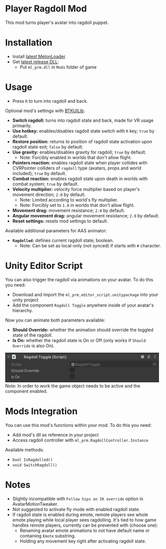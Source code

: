 # Player Ragdoll Mod
This mod turns player's avatar into ragdoll puppet.

# Installation
* Install [latest MelonLoader](https://github.com/LavaGang/MelonLoader)
* Get [latest release DLL](../../../releases/latest):
  * Put `ml_prm.dll` in `Mods` folder of game
  
# Usage
* Press `R` to turn into ragdoll and back.

Optional mod's settings with [BTKUILib](https://github.com/BTK-Development/BTKUILib):
* **Switch ragdoll:** turns into ragdoll state and back, made for VR usage primarily.
* **Use hotkey:** enables/disables ragdoll state switch with `R` key; `true` by default.
* **Restore position:** returns to position of ragdoll state activation upon ragdoll state exit; `false` by default.
* **Use gravity:** enables/disables gravity for ragdoll; `true` by default.
  * Note: Forcibly enabled in worlds that don't allow flight.
* **Pointers reaction:** enables ragdoll state when player collides with CVRPointer colliders of `ragdoll` type (avatars, props and world included); `true` by default.
* **Combat reaction:** enables ragdoll state upon death in worlds with combat system; `true` by default.
* **Velocity multiplier:** velocity force multiplier based on player's movement direction; `2.0` by default.
  * Note: Limited according to world's fly multiplier.
  * Note: Forcibly set to `1.0` in worlds that don't allow flight.
* **Movement drag:** movement resistance; `2.0` by default.
* **Angular movement drag:** angular movement resistance; `2.0` by default.
* **Reset settings:** resets mod settings to default.

Available additional parameters for AAS animator:
* **`Ragdolled`:** defines current ragdoll state; boolean.
  * Note: Can be set as local-only (not synced) if starts with `#` character.

# Unity Editor Script
You can also trigger the ragdoll via animations on your avatar. To do this you need:
* Download and import the `ml_prm_editor_script.unitypackage` into your unity project
* Add the component `Ragdoll Toggle` anywhere inside of your avatar's hierarchy.

Now you can animate both parameters available:
- **Should Override:** whether the animation should override the toggled state of the ragdoll.
- **Is On:** whether the ragdoll state is On or Off (only works if `Should Override` is also On).

![](.github/img_01.png)  
Note: In order to work the game object needs to be active and the component enabled.

# Mods Integration
You can use this mod's functions within your mod. To do this you need:
* Add mod's dll as reference in your project
* Access ragdoll controller with `ml_prm.RagdollController.Instance`

Available methods:
* ```bool IsRagdolled()```
* ```void SwitchRagdoll()```

# Notes
* Slightly incompatible with `Follow hips on IK override` option in AvatarMotionTweaker.
* Not suggested to activate fly mode with enabled ragdoll state.
* If ragdoll state is enabled during emote, remote players see whole emote playing while local player sees ragdolling. It's tied to how game handles remote players, currently can be prevented with (choose one):
  * Renaming avatar emote animations to not have default name or containing `Emote` substring.
  * Holding any movement key right after activating ragdoll state.
